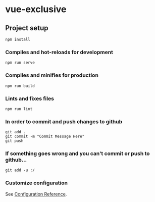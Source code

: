 # vue-exclusive

## Project setup
```
npm install
```

### Compiles and hot-reloads for development
```
npm run serve
```

### Compiles and minifies for production
```
npm run build
```

### Lints and fixes files
```
npm run lint
```

### In order to commit and push changes to github
```
git add .
git commit -m "Commit Message Here"
git push
```

### If something goes wrong and you can't commit or push to github...
```
git add -u :/
```

### Customize configuration
See [Configuration Reference](https://cli.vuejs.org/config/).
